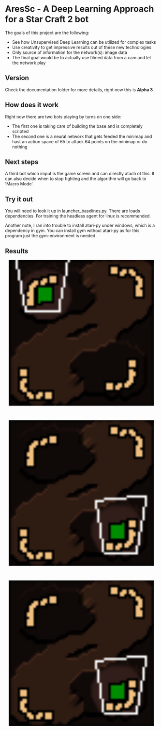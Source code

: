 # AresSc - A Deep Learning Approach for a Star Craft 2 bot

The goals of this project are the following:
* See how Unsupervised Deep Learning can be utilized for complex tasks
* Use creativity to get impressive results out of these new technologies
* Only source of information for the network(s): image data
* The final goal would be to actually use filmed data from a cam and let the network play

## Version

Check the documentation folder for more details, right now this is **Alpha 3**

## How does it work

Right now there are two bots playing by turns on one side:
* The first one is taking care of building the base and is completely scripted
* The second one is a neural network that gets feeded the minimap and hast an action space of 65 to attack 64 points on the 
minimap or do nothing

## Next steps

A third bot which imput is the game screen and can directly atach ot this. It can also decide when to stop fighting and the 
algorithm will go back to 'Macro Mode'.

## Try it out

You will need to look it up in launcher_baselines.py. There are loads dependencies. For training the headless agent for linux is 
recommended.

Another note, I ran into trouble to install atari-py under windows, which is a dependency in gym. You can install gym without 
atari-py as for this program just the gym-environment is needed.

## Results

<p align="center"><img src="gifs/0.7000000000000004_Difficulty.medium.gif" width="480"/></p>
<br>

<p align="center"><img src="gifs/8.299999999999997_Difficulty.medium.gif" width="480"/></p>
<br>

<p align="center"><img src="gifs/14.000000000000002_Difficulty.medium.gif" width="480"/></p>
<br>

